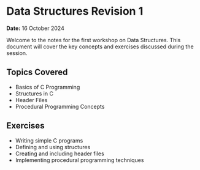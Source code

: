 # Data Structures Revision 1

**Date:** 16 October 2024

Welcome to the notes for the first workshop on Data Structures. This document will cover the key concepts and exercises discussed during the session.

## Topics Covered
- Basics of C Programming
- Structures in C
- Header Files
- Procedural Programming Concepts

## Exercises
- Writing simple C programs
- Defining and using structures
- Creating and including header files
- Implementing procedural programming techniques